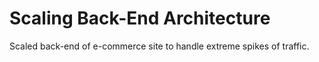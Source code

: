 # Scaling Back-End Architecture

Scaled back-end of e-commerce site to handle extreme spikes of traffic.
